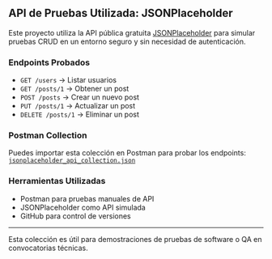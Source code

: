 ## API de Pruebas Utilizada: JSONPlaceholder

Este proyecto utiliza la API pública gratuita [JSONPlaceholder](https://jsonplaceholder.typicode.com) para simular pruebas CRUD en un entorno seguro y sin necesidad de autenticación.

### Endpoints Probados

- `GET /users` → Listar usuarios
- `GET /posts/1` → Obtener un post
- `POST /posts` → Crear un nuevo post
- `PUT /posts/1` → Actualizar un post
- `DELETE /posts/1` → Eliminar un post

### Postman Collection

Puedes importar esta colección en Postman para probar los endpoints:  
[`jsonplaceholder_api_collection.json`](./jsonplaceholder_api_collection.json)

### Herramientas Utilizadas

- Postman para pruebas manuales de API
- JSONPlaceholder como API simulada
- GitHub para control de versiones

---

Esta colección es útil para demostraciones de pruebas de software o QA en convocatorias técnicas.

